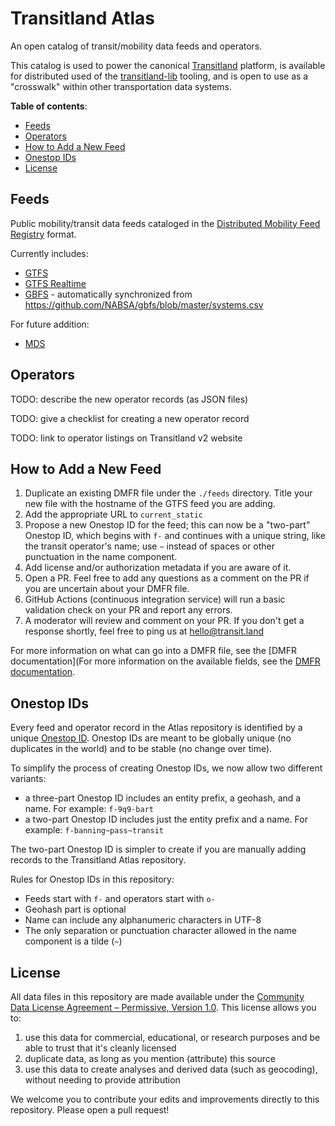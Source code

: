 <!-- omit in toc -->
# Transitland Atlas

An open catalog of transit/mobility data feeds and operators.

This catalog is used to power the canonical [Transitland](https://transit.land) platform, is available for distributed used of the [transitland-lib](https://github.com/interline-io/transitland-lib) tooling, and is open to use as a "crosswalk" within other transportation data systems.

**Table of contents**:

<!-- TOC created and updated by VSCode Markdown All in One extension -->
- [Feeds](#feeds)
- [Operators](#operators)
- [How to Add a New Feed](#how-to-add-a-new-feed)
- [Onestop IDs](#onestop-ids)
- [License](#license)

## Feeds

Public mobility/transit data feeds cataloged in the [Distributed Mobility Feed Registry](https://github.com/transitland/distributed-mobility-feed-registry) format.

Currently includes:

- [GTFS](https://gtfs.org/reference/static)
- [GTFS Realtime](https://gtfs.org/reference/realtime/v2/)
- [GBFS](https://github.com/NABSA/gbfs) - automatically synchronized from https://github.com/NABSA/gbfs/blob/master/systems.csv

For future addition:

- [MDS](https://github.com/openmobilityfoundation/mobility-data-specification)

## Operators

TODO: describe the new operator records (as JSON files)

TODO: give a checklist for creating a new operator record

TODO: link to operator listings on Transitland v2 website

## How to Add a New Feed

1. Duplicate an existing DMFR file under the `./feeds` directory. Title your new file with the hostname of the GTFS feed you are adding.
2. Add the appropriate URL to `current_static`
3. Propose a new Onestop ID for the feed; this can now be a "two-part" Onestop ID, which begins with `f-` and continues with a unique string, like the transit operator's name; use `~` instead of spaces or other punctuation in the name component.
4. Add license and/or authorization metadata if you are aware of it.
5. Open a PR. Feel free to add any questions as a comment on the PR if you are uncertain about your DMFR file.
6. GitHub Actions (continuous integration service) will run a basic validation check on your PR and report any errors.
7. A moderator will review and comment on your PR. If you don't get a response shortly, feel free to ping us at [hello@transit.land](mailto:hello@transit.land)

For more information on what can go into a DMFR file, see the [DMFR documentation](For more information on the available fields, see the [DMFR documentation](https://github.com/transitland/distributed-mobility-feed-registry).

## Onestop IDs

Every feed and operator record in the Atlas repository is identified by a unique [Onestop ID](https://transit.land/documentation/onestop-id-scheme/). Onestop IDs are meant to be globally unique (no duplicates in the world) and to be stable (no change over time).

To simplify the process of creating Onestop IDs, we now allow two different variants:

- a three-part Onestop ID includes an entity prefix, a geohash, and a name. For example: `f-9q9-bart`
- a two-part Onestop ID includes just the entity prefix and a name. For example: `f-banning~pass~transit`

The two-part Onestop ID is simpler to create if you are manually adding records to the Transitland Atlas repository.

Rules for Onestop IDs in this repository:

- Feeds start with `f-` and operators start with `o-`
- Geohash part is optional
- Name can include any alphanumeric characters in UTF-8
- The only separation or punctuation character allowed in the name component is a tilde (`~`)

## License

All data files in this repository are made available under the [Community Data License Agreement – Permissive, Version 1.0](LICENSE.txt). This license allows you to:

1. use this data for commercial, educational, or research purposes and be able to trust that it's cleanly licensed
2. duplicate data, as long as you mention (attribute) this source
3. use this data to create analyses and derived data (such as geocoding), without needing to provide attribution

We welcome you to contribute your edits and improvements directly to this repository. Please open a pull request!
